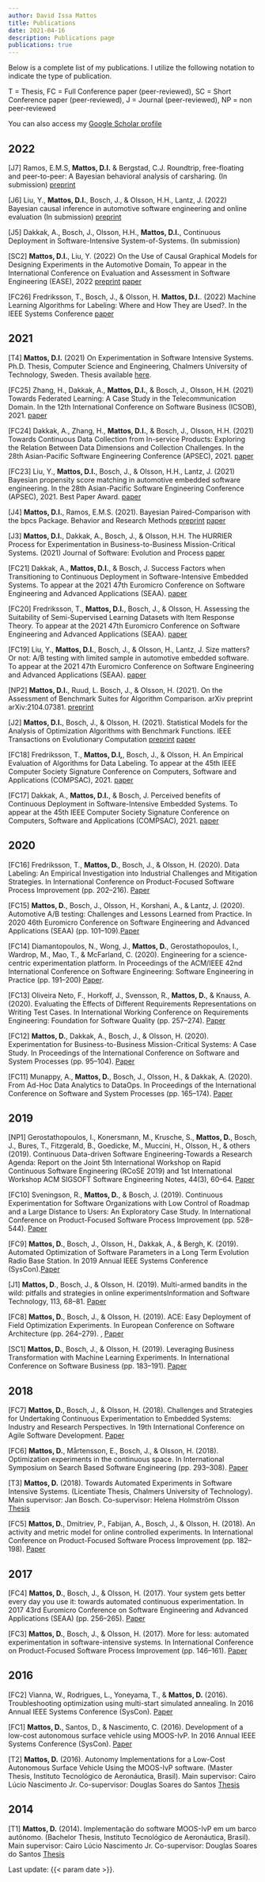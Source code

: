 ```yaml
---
author: David Issa Mattos
title: Publications
date: 2021-04-16
description: Publications page
publications: true
---
```


Below is a complete list of my publications. I utilize the following notation to indicate the type of publication.

T = Thesis, FC = Full Conference paper (peer-reviewed), SC = Short Conference paper (peer-reviewed), J = Journal (peer-reviewed), NP = non peer-reviewed

You can also access my [Google Scholar profile](https://scholar.google.com/citations?user=h-PQYk4AAAAJ&hl=en)


## 2022

[J7] Ramos, E.M.S, **Mattos, D.I.** & Bergstad, C.J. Roundtrip, free-floating and peer-to-peer: A Bayesian behavioral analysis of carsharing. (In submission) [preprint](https://papers.ssrn.com/sol3/papers.cfm?abstract_id=4137919)

[J6] Liu, Y., **Mattos, D.I.**, Bosch, J., & Olsson, H.H., Lantz, J. (2022) Bayesian causal inference in automotive software engineering and online evaluation  (In submission) [preprint](https://arxiv.org/abs/2207.00222)

[J5] Dakkak, A., Bosch, J., Olsson, H.H., **Mattos, D.I.**, Continuous Deployment in Software-Intensive System-of-Systems. (In submission)

[SC2] **Mattos, D.I.**, Liu, Y. (2022) On the Use of Causal Graphical Models for Designing Experiments in the Automotive Domain, To appear in the International Conference on Evaluation and Assessment in Software Engineering (EASE), 2022 [preprint](https://arxiv.org/abs/2204.08743) [paper](https://dl.acm.org/doi/abs/10.1145/3530019.3534979)


[FC26] Fredriksson, T., Bosch, J., & Olsson, H. **Mattos, D.I.**. (2022) Machine Learning Algorithms for Labeling: Where and How They are Used?. In the IEEE Systems Conference [paper](https://dl.acm.org/doi/abs/10.1145/3530019.3534979)

## 2021

[T4] **Mattos, D.I.** (2021) On Experimentation in Software Intensive Systems. Ph.D. Thesis, Computer Science and Engineering, Chalmers University of Technology, Sweden. Thesis available [here](https://research.chalmers.se/publication/524749).

[FC25] Zhang, H., Dakkak, A., **Mattos, D.I.**, & Bosch, J., Olsson, H.H. (2021) Towards Federated Learning: A Case Study in the Telecommunication Domain. In the 12th International Conference on Software Business (ICSOB), 2021. [paper](https://link.springer.com/chapter/10.1007/978-3-030-91983-2_18)

[FC24] Dakkak, A., Zhang, H., **Mattos, D.I.**, & Bosch, J., Olsson, H.H. (2021) Towards Continuous Data Collection from In-service Products: Exploring the Relation Between Data Dimensions and Collection Challenges. In the 28th Asian-Pacific Software Engineering Conference (APSEC), 2021. [paper](https://ieeexplore.ieee.org/abstract/document/9711993)

[FC23] Liu, Y., **Mattos, D.I.**, Bosch, J., & Olsson, H.H., Lantz, J. (2021) Bayesian propensity score matching in automotive embedded software engineering. In the 28th Asian-Pacific Software Engineering Conference (APSEC), 2021. Best Paper Award. [paper](https://www.computer.org/csdl/proceedings-article/apsec/2021/378400a233/1B4m9QKGie4)

[J4] **Mattos, D.I.**, Ramos, E.M.S. (2021). Bayesian Paired-Comparison with the bpcs Package. Behavior and Research Methods [preprint](https://arxiv.org/pdf/2101.11227.pdf) [paper](https://link.springer.com/article/10.3758/s13428-021-01714-2)

[J3] **Mattos, D.I.**, Dakkak, A., Bosch, J., & Olsson, H.H. The HURRIER Process for Experimentation in Business-to-Business Mission-Critical Systems. (2021) Journal of Software: Evolution and Process [paper](https://onlinelibrary.wiley.com/doi/pdf/10.1002/smr.2390)

[FC21]  Dakkak, A., **Mattos, D.I.**, & Bosch, J. Success Factors when Transitioning to Continuous Deployment in Software-Intensive Embedded Systems. To appear at the 2021 47th Euromicro Conference on Software Engineering and Advanced Applications (SEAA). [paper](https://ieeexplore.ieee.org/stamp/stamp.jsp?arnumber=9582560)

[FC20] Fredriksson, T., **Mattos, D.I.**, Bosch, J., & Olsson, H.  Assessing the Suitability of Semi-Supervised Learning Datasets with Item Response Theory. To appear at the 2021 47th Euromicro Conference on Software Engineering and Advanced Applications (SEAA). [paper](https://www.computer.org/csdl/proceedings-article/seaa/2021/270500a326/1y2JAkUHxKM)

[FC19] Liu, Y., **Mattos, D.I.**, Bosch, J., & Olsson, H., Lantz, J.  Size matters? Or not: A/B testing with limited sample in automotive embedded software. To appear at the 2021 47th Euromicro Conference on Software Engineering and Advanced Applications (SEAA). [paper](https://ieeexplore.ieee.org/abstract/document/9582609)

[NP2] **Mattos, D.I.**, Ruud, L. Bosch, J., & Olsson, H. (2021). On the Assessment of Benchmark Suites for Algorithm Comparison. arXiv preprint arXiv:2104.07381.  [preprint](https://arxiv.org/abs/2104.07381)

[J2] **Mattos, D.I.**, Bosch, J., & Olsson, H. (2021). Statistical Models for the Analysis of Optimization Algorithms with Benchmark Functions. IEEE Transactions on Evolutionary Computation [preprint](https://arxiv.org/pdf/2010.03783.pdf) [paper](https://ieeexplore.ieee.org/document/9432935)

[FC18] Fredriksson, T., **Mattos, D.I,**, Bosch, J., & Olsson, H. An Empirical Evaluation of Algorithms for Data Labeling. To appear at the 45th IEEE Computer Society Signature Conference on Computers, Software and Applications (COMPSAC), 2021. [paper](https://ieeexplore.ieee.org/document/9529799)

[FC17] Dakkak, A., **Mattos, D.I.**, & Bosch, J. Perceived benefits of Continuous Deployment in Software-Intensive Embedded Systems. To appear at the 45th IEEE Computer Society Signature Conference on Computers, Software and Applications (COMPSAC), 2021. [paper](https://ieeexplore.ieee.org/document/9529712)

## 2020 

[FC16] Fredriksson, T., **Mattos, D.**, Bosch, J., & Olsson, H. (2020). Data Labeling: An Empirical Investigation into Industrial Challenges and Mitigation Strategies. In International Conference on Product-Focused Software Process Improvement (pp. 202–216). [Paper](https://link.springer.com/chapter/10.1007/978-3-030-64148-1_13)

[FC15] **Mattos, D.**, Bosch, J., Olsson, H., Korshani, A., & Lantz, J. (2020). Automotive A/B testing: Challenges and Lessons Learned from Practice. In 2020 46th Euromicro Conference on Software Engineering and Advanced Applications (SEAA) (pp. 101–109).[Paper](https://ieeexplore.ieee.org/abstract/document/9226309)

[FC14] Diamantopoulos, N., Wong, J., **Mattos, D.**, Gerostathopoulos, I., Wardrop, M., Mao, T., & McFarland, C. (2020). Engineering for a science-centric experimentation platform. In Proceedings of the ACM/IEEE 42nd International Conference on Software Engineering: Software Engineering in Practice (pp. 191–200) [Paper](https://dl.acm.org/doi/pdf/10.1145/3377813.3381349).

[FC13] Oliveira Neto, F., Horkoff, J., Svensson, R., **Mattos, D.**, & Knauss, A. (2020). Evaluating the Effects of Different Requirements Representations on Writing Test Cases. In International Working Conference on Requirements Engineering: Foundation for Software Quality (pp. 257–274). [Paper](https://link.springer.com/chapter/10.1007/978-3-030-44429-7_18)

[FC12] **Mattos, D.**, Dakkak, A., Bosch, J., & Olsson, H. (2020). Experimentation for Business-to-Business Mission-Critical Systems: A Case Study. In Proceedings of the International Conference on Software and System Processes (pp. 95–104). [Paper](https://dl.acm.org/doi/10.1145/3379177.3388902)

[FC11] Munappy, A., **Mattos, D.**, Bosch, J., Olsson, H., & Dakkak, A. (2020). From Ad-Hoc Data Analytics to DataOps. In Proceedings of the International Conference on Software and System Processes (pp. 165–174). [Paper](https://dl.acm.org/doi/pdf/10.1145/3379177.3388909)

## 2019
[NP1] Gerostathopoulos, I., Konersmann, M., Krusche, S., **Mattos, D.**, Bosch, J., Bures, T., Fitzgerald, B., Goedicke, M., Muccini, H., Olsson, H., & others (2019). Continuous Data-driven Software Engineering-Towards a Research Agenda: Report on the Joint 5th International Workshop on Rapid Continuous Software Engineering (RCoSE 2019) and 1st International Workshop ACM SIGSOFT Software Engineering Notes, 44(3), 60–64. [Paper](https://dl.acm.org/doi/pdf/10.1145/3356773.3356811)

[FC10] Sveningson, R., **Mattos, D.**, & Bosch, J. (2019). Continuous Experimentation for Software Organizations with Low Control of Roadmap and a Large Distance to Users: An Exploratory Case Study. In International Conference on Product-Focused Software Process Improvement (pp. 528–544). [Paper](https://link.springer.com/chapter/10.1007/978-3-030-35333-9_37)

[FC9] **Mattos, D.**, Bosch, J., Olsson, H., Dakkak, A., & Bergh, K. (2019). Automated Optimization of Software Parameters in a Long Term Evolution Radio Base Station. In 2019 Annual IEEE Systems Conference (SysCon).[Paper](https://ieeexplore.ieee.org/abstract/document/8836830)

[J1] **Mattos, D**., Bosch, J., & Olsson, H. (2019). Multi-armed bandits in the wild: pitfalls and strategies in online experimentsInformation and Software Technology, 113, 68–81. [Paper](https://www.sciencedirect.com/science/article/abs/pii/S0950584919301053)

[FC8] **Mattos, D.**, Bosch, J., & Olsson, H. (2019). ACE: Easy Deployment of Field Optimization Experiments. In European Conference on Software Architecture (pp. 264–279). , [Paper](https://link.springer.com/chapter/10.1007/978-3-030-29983-5_18)

[SC1] **Mattos, D.**, Bosch, J., & Olsson, H. (2019). Leveraging Business Transformation with Machine Learning Experiments. In International Conference on Software Business (pp. 183–191). [Paper](https://link.springer.com/chapter/10.1007/978-3-030-33742-1_15)

## 2018

[FC7] **Mattos, D.**, Bosch, J., & Olsson, H. (2018). Challenges and Strategies for Undertaking Continuous Experimentation to Embedded Systems: Industry and Research Perspectives. In 19th International Conference on Agile Software Development. [Paper](https://link.springer.com/chapter/10.1007/978-3-319-91602-6_20)

[FC6] **Mattos, D.**, Mårtensson, E., Bosch, J., & Olsson, H. (2018). Optimization experiments in the continuous space. In International Symposium on Search Based Software Engineering (pp. 293–308). [Paper](https://link.springer.com/chapter/10.1007%2F978-3-319-99241-9_16)

[T3] **Mattos, D.** (2018). Towards Automated Experiments in Software Intensive Systems. (Licentiate Thesis, Chalmers University of Technology). Main supervisor: Jan Bosch. Co-supervisor: Helena Holmström Olsson [Thesis](https://research.chalmers.se/publication/504558/file/504558_Fulltext.pdf)

[FC5] **Mattos, D.**, Dmitriev, P., Fabijan, A., Bosch, J., & Olsson, H. (2018). An activity and metric model for online controlled experiments. In International Conference on Product-Focused Software Process Improvement (pp. 182–198). [Paper](https://link.springer.com/chapter/10.1007/978-3-030-03673-7_14)

## 2017

[FC4] **Mattos, D.**, Bosch, J., & Olsson, H. (2017). Your system gets better every day you use it: towards automated continuous experimentation. In 2017 43rd Euromicro Conference on Software Engineering and Advanced Applications (SEAA) (pp. 256–265). [Paper](https://ieeexplore.ieee.org/abstract/document/8051357)

[FC3] **Mattos, D.**, Bosch, J., & Olsson, H. (2017). More for less: automated experimentation in software-intensive systems. In International Conference on Product-Focused Software Process Improvement (pp. 146–161). [Paper](https://link.springer.com/chapter/10.1007%2F978-3-319-69926-4_12)


## 2016

[FC2] Vianna, W., Rodrigues, L., Yoneyama, T., & **Mattos, D.** (2016). Troubleshooting optimization using multi-start simulated annealing. In 2016 Annual IEEE Systems Conference (SysCon). [Paper](https://ieeexplore.ieee.org/document/7490522)

[FC1] **Mattos, D.**, Santos, D., & Nascimento, C. (2016). Development of a low-cost autonomous surface vehicle using MOOS-IvP. In 2016 Annual IEEE Systems Conference (SysCon). [Paper](https://ieeexplore.ieee.org/abstract/document/7490541)

[T2] **Mattos, D.** (2016). Autonomy Implementations for a Low-Cost Autonomous Surface Vehicle Using the MOOS-IvP software. (Master Thesis, Instituto Tecnológico de Aeronáutica, Brasil). Main supervisor: Cairo Lúcio Nascimento Jr. Co-supervisor: Douglas Soares do Santos  [Thesis](/pdf/msc_thesis.pdf)

## 2014

[T1] **Mattos, D.** (2014). Implementação do software MOOS-IvP em um barco autônomo. (Bachelor Thesis, Instituto Tecnológico de Aeronáutica, Brasil). Main supervisor: Cairo Lúcio Nascimento Jr. Co-supervisor: Douglas Soares do Santos [Thesis](/pdf/bsc_thesis.pdf)



Last update: {{< param date >}}.
